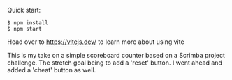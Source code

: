 

Quick start:

```
$ npm install
$ npm start
````

Head over to https://vitejs.dev/ to learn more about using vite


This is my take on a simple scoreboard counter based on a Scrimba project challenge. The stretch goal being to add a 'reset' button. I went ahead and added a 'cheat' button as well. 
